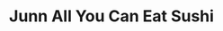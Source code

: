 ---
layout: place
title: "Junn All You Can Eat Sushi"
permalink: /arizona/tempe/junn-all-you-can-eat-sushi.html
stateAbbr: AZ
stateName: Arizona
cityName: Tempe
seo:
  name: "Junn All You Can Eat Sushi"
  type: Restaurant
  links: https://www.junnsushi.com/?utm_source=local&utm_medium=organic&utm_campaign=gmb
description: "Looking for sushi in Tempe, Arizona? Check out Junn All You Can Eat Sushi for a delightful Japanese dining experience. Enjoy a variety of sushi and other dis..."
place_id: ChIJR8SfOekJK4cRx7JfG8l8gno
photos:
  - name: >-
      places/ChIJR8SfOekJK4cRx7JfG8l8gno/photos/AeeoHcKLBoLqFm0wye3ELvehTk9aR8U8WWFwUqw9cjfKivlBB95e27yfZhlFa4jMqkGn32TRsp9-6aUUlbknmYj3wCNYqX23r--zovjxel5IlYkQCUqazqUl8EQz9jN_8D4zU-cvNe-AanRb5VQR2vfIHuRYb8_LcaVUm4rZXvZrXlbpFv_OEDSM6t8hARy8UNe30jr291HLCQzK5hTdrNOlhKFhQPryHfGcODN99WMAhgQ9ApRC26CB4jVsVaUIWaWsWoASP9DBFtf2ItXjduayPjnuZ6aDjvdDKVBW_K-0F6ubtA
    widthPx: 1440
    heightPx: 811
    authorAttributions:
      - displayName: Junn All You Can Eat Sushi
        uri: https://maps.google.com/maps/contrib/109392286860273526073
        photoUri: >-
          https://lh3.googleusercontent.com/a-/ALV-UjUxIrkCGXX2uG3gNzbilF_gJK_sr_of5pdhH8jB5v5sr01QgH4G=s100-p-k-no-mo
    flagContentUri: >-
      https://www.google.com/local/imagery/report/?cb_client=maps_api_places.places_api&image_key=!1e10!2sAF1QipOhu1nAYdcUXMB7RrzM50vOmsUb_2BXQNa-Sdyx&hl=en-US
    googleMapsUri: >-
      https://www.google.com/maps/place//data=!3m4!1e2!3m2!1sAF1QipOhu1nAYdcUXMB7RrzM50vOmsUb_2BXQNa-Sdyx!2e10!4m2!3m1!1s0x872b09e9399fc447:0x7a827cc91b5fb2c7
  - name: >-
      places/ChIJR8SfOekJK4cRx7JfG8l8gno/photos/AeeoHcKjOUPH8t6aEoeMHLaAexPE7GIKyxIm_UKLt2KG3lKRvBI3sc19p7KHdwjiurUfG5ZX8NbtrQosCaBM2snKHCz2LP9cAF4cE-eJ4IdqUERXwyoE01061_gAcU5q8gXGzTnIEKbKrS2QJR1dA_XlsFQaNGMiR2b_nXTcU935_ghpdq3M5LuZ4nH_-UrmPOGq-3BePyeCILJ_Di3e5RuPPWRw0bKFNsn2siyMpd22S6d8yZ1fTqfol8HTtmbM38AuVGo7pCyxbUsEwOMoHQ0Vo_EYmdvA_A5pG6y1By3lwpYNKw
    widthPx: 1080
    heightPx: 1350
    authorAttributions:
      - displayName: Junn All You Can Eat Sushi
        uri: https://maps.google.com/maps/contrib/109392286860273526073
        photoUri: >-
          https://lh3.googleusercontent.com/a-/ALV-UjUxIrkCGXX2uG3gNzbilF_gJK_sr_of5pdhH8jB5v5sr01QgH4G=s100-p-k-no-mo
    flagContentUri: >-
      https://www.google.com/local/imagery/report/?cb_client=maps_api_places.places_api&image_key=!1e10!2sAF1QipNS2dfdMiDPDEx6Dxbq9jfNa0kQCyuXYcQWC20h&hl=en-US
    googleMapsUri: >-
      https://www.google.com/maps/place//data=!3m4!1e2!3m2!1sAF1QipNS2dfdMiDPDEx6Dxbq9jfNa0kQCyuXYcQWC20h!2e10!4m2!3m1!1s0x872b09e9399fc447:0x7a827cc91b5fb2c7
  - name: >-
      places/ChIJR8SfOekJK4cRx7JfG8l8gno/photos/AeeoHcLXGoJfSmCc0uX47iHjztPuvUF1eS6_n_3Ys8A2ugHDABewKB67XNQ8zbHdzV9tj5z8uoUfJdHC7LgAIIuA8ng-_oemWZpcpOJjgS9sU-BYZHlRZfMYXk4Yv4qjFyr1AIccPHGGgVrBhOBqwNA2QS9BwQ7a5AJCRvblaABb94FuVeXoCS81rONwR8J86ambRkRX5TmQ9ve_dFGScFJ0t3zQ1QJ8y_m58IODc16eE7xw6EBpd3vG5mD_gOb--tpKblZITzFJfk2dTkH0NIh540QR6IstM7lc5bjjUIMpJz4zgea-tz31jvZmx_98D4iUeScrBATOXyITcQxnb0aWzNt0RcxrfkDerSW0O3W0spRKQ-w666iYixi75R-kBdOo30H_vrZbKZkA0b1x_rdmtJSCbZsSji6c-6l_XNt7OcU
    widthPx: 2252
    heightPx: 2939
    authorAttributions:
      - displayName: Richard Nesh
        uri: https://maps.google.com/maps/contrib/108482816053783077718
        photoUri: >-
          https://lh3.googleusercontent.com/a/ACg8ocLmlyuomuLpVFXB8WDyxwzOZ-RZz8i7Fa4_lZAy5s26EvgGow=s100-p-k-no-mo
    flagContentUri: >-
      https://www.google.com/local/imagery/report/?cb_client=maps_api_places.places_api&image_key=!1e10!2sCIHM0ogKEICAgMCw0azLLA&hl=en-US
    googleMapsUri: >-
      https://www.google.com/maps/place//data=!3m4!1e2!3m2!1sCIHM0ogKEICAgMCw0azLLA!2e10!4m2!3m1!1s0x872b09e9399fc447:0x7a827cc91b5fb2c7
  - name: >-
      places/ChIJR8SfOekJK4cRx7JfG8l8gno/photos/AeeoHcIHhjrfIBExVrMZDuuR9mvdODU--h_f2cE4Y6CBGMisXaAU-eDJ7MI3GkMucL4xpmMlcl-KAK08k2F1PiAugK66AMfgWil-EtB1dxCtBfSr95N79-hb9_70xoXE39f-44mj2o4Iyo7w24twL9xRgOLcrgJfeYfGaAU5TZSBBnlNp2ViakelQu3eawZt2tIT88pPIRY79NPeIRKc1mBGuWVS9BniaVAvUTVUv3wUf7JS8tF8YbJUaYBB7NI3Bx1XoVvyask61z3pad691526PS_kNcTDxrsh7UgozwnmNI0zUvIbo9Aprz1vkK3Lv_xeoFSb-DXMkHeKnnqkVmBMISvydmh1Xsl17iBSsGJ1jfE61huFqN7PaBeY3PGvJy4DZ2IqffcAefc23NKhrh7glTbGV5m_9uUIYESu4Jf7GJvIAKGm
    widthPx: 4032
    heightPx: 3024
    authorAttributions:
      - displayName: Super Aba
        uri: https://maps.google.com/maps/contrib/109088206686261975509
        photoUri: >-
          https://lh3.googleusercontent.com/a-/ALV-UjUflo_797ImkYrEGBADV9nqkWD8OR0mf7GBoFYu2ID_beqCQ3NGrw=s100-p-k-no-mo
    flagContentUri: >-
      https://www.google.com/local/imagery/report/?cb_client=maps_api_places.places_api&image_key=!1e10!2sCIHM0ogKEICAgICv98eq0wE&hl=en-US
    googleMapsUri: >-
      https://www.google.com/maps/place//data=!3m4!1e2!3m2!1sCIHM0ogKEICAgICv98eq0wE!2e10!4m2!3m1!1s0x872b09e9399fc447:0x7a827cc91b5fb2c7
  - name: >-
      places/ChIJR8SfOekJK4cRx7JfG8l8gno/photos/AeeoHcKPbWxiVq3f7U7-r19PHFhdgbzNi9XXOujhho0HrkmrjnDLt-Uj13PAUSCg4UCh7fR5JGr8kelvhHldd5oLJ_PklBlEPGUDaoVMnz9Bcpsw4LU_LsNDVJFMFycvLOcLD2HU83tgsgepaV9p6AfK3rradHA3oFfcVy5Cd03OOnR4x4zh3VvOSGVA3jiLJ0zdW0qMX52gcHpfS9T3gENpQYekJOtK0QNvMj6IIUQ-bfLjroJ_3kexZH6A-A1uGuu9T8ikB4V5TCWJVYpoVGlS9uY39aMXK2Nji5oEYHuOY4u6LlKPCvikgFmip8IITG5TgLd1x9ykX6SMeoOJfEeRmCm6U_EFf-ADznnV4O5cLgFVv7EsOX4Vwg0pY2QYVU6hPxCpGIAqJ6CnAIZ0_zJMiEsMo0ahhxMdSXiZZWbrMRCbEXo
    widthPx: 3024
    heightPx: 4032
    authorAttributions:
      - displayName: Josh W
        uri: https://maps.google.com/maps/contrib/111501992935384678776
        photoUri: >-
          https://lh3.googleusercontent.com/a/ACg8ocISVrKP4XHIB3ED07110TMAnlcBTS_nVq92uXm3HimxQHTyNQ=s100-p-k-no-mo
    flagContentUri: >-
      https://www.google.com/local/imagery/report/?cb_client=maps_api_places.places_api&image_key=!1e10!2sCIHM0ogKEICAgMCI-_PHlAE&hl=en-US
    googleMapsUri: >-
      https://www.google.com/maps/place//data=!3m4!1e2!3m2!1sCIHM0ogKEICAgMCI-_PHlAE!2e10!4m2!3m1!1s0x872b09e9399fc447:0x7a827cc91b5fb2c7
  - name: >-
      places/ChIJR8SfOekJK4cRx7JfG8l8gno/photos/AeeoHcKjHAmJ57vIbzHSZ50udtJBxQM3tua1KnziEBYrCbGrEOZ53kvZye6JbaVbLELEDOgxGnUgmEOCPXkyk4MbRQcpe3dveB-hoJ5U95LdAugRqMgcPK7JlcUs9YLUy5ElezG2yB-aCaTadatfBBWNsJbIwLlA5OvtrXXGdy8-7AR66VrBGVNJL3B9JxzOLjXJRSQ2OJtemPAxXWCNRdAdVJh-bLcpQXACBYQU17t4uM-TTnBgBx3XEdAgB0H03Nt6cvFp3N3rACkJReRAf76v_3-v-VNIQLnOzEuTvS_6eLB_U3gX4F70pU7aUsKB94aHjsYaRh7VI25JEDEU5m3VGnCUVQ6E9Y_YMreXTAqBf_2QjGlASnSvB2iL-ukpiUfDRt3UbTTnBYEFcO5QUixJVi4SI5MPI1qMaZaQPKOq_pVZcEYS
    widthPx: 3472
    heightPx: 3472
    authorAttributions:
      - displayName: Rhoady Howe
        uri: https://maps.google.com/maps/contrib/109654242056272377025
        photoUri: >-
          https://lh3.googleusercontent.com/a-/ALV-UjWx2XhB_XD-TPgfMDDl4XH_9sdAkPhrFjMAEYDAu2eBozeGabYs=s100-p-k-no-mo
    flagContentUri: >-
      https://www.google.com/local/imagery/report/?cb_client=maps_api_places.places_api&image_key=!1e10!2sCIHM0ogKEICAgICL86fnnQE&hl=en-US
    googleMapsUri: >-
      https://www.google.com/maps/place//data=!3m4!1e2!3m2!1sCIHM0ogKEICAgICL86fnnQE!2e10!4m2!3m1!1s0x872b09e9399fc447:0x7a827cc91b5fb2c7
  - name: >-
      places/ChIJR8SfOekJK4cRx7JfG8l8gno/photos/AeeoHcI0M6MD6Uzemdve5qUIu-g3EcfSNMZV6Wxgzh1mqPXf1OJtbWvPJrlqxJUfmMhFsOCdaE38yeyD1Ob-iQSx9T7Vc9zFhyXvWldkOJR5QQ_hC1K5yMs_Z8B5h_GHh0qMZoqrAqCLZRC3dTsHn0wdsL6GENWNwztWS_sfSTeVopTKmzOn2D6yKB4sqhvNj6BW_sZEFpc7sKCzTCIOmDWrMH8lnFB9litk6IB36qelE7Ws1g-feeiURQPMV0Kp7sQCgLlmfz8MBWsq5T9BUXiOjxkGmt11PZ1h5QgjZAOg_1OMnvSlea3XDkubC4tPOmpzyKMrdEXh_XrZ9Sp9rLLyQe6oGSWUSnop1k_ZDr97y0aKdC9fvfl6sT-qyTTRF-_97CnYt7AwcVssU1vWHwGxnPDMCTj5OE8Qa4BhIOBnEk6FdnlB
    widthPx: 4000
    heightPx: 3000
    authorAttributions:
      - displayName: tim stinson
        uri: https://maps.google.com/maps/contrib/109106128105734274202
        photoUri: >-
          https://lh3.googleusercontent.com/a-/ALV-UjUFZGa7cEVuHPkRO2_K7kHZrxf9fIwYJmNujK4j9YltDw42Flg=s100-p-k-no-mo
    flagContentUri: >-
      https://www.google.com/local/imagery/report/?cb_client=maps_api_places.places_api&image_key=!1e10!2sCIHM0ogKEICAgMCgmoCJwwE&hl=en-US
    googleMapsUri: >-
      https://www.google.com/maps/place//data=!3m4!1e2!3m2!1sCIHM0ogKEICAgMCgmoCJwwE!2e10!4m2!3m1!1s0x872b09e9399fc447:0x7a827cc91b5fb2c7
  - name: >-
      places/ChIJR8SfOekJK4cRx7JfG8l8gno/photos/AeeoHcK77fgnOrbi5DCl0y8efLCwYbuRNQu9Z7nkOd8fus7DI76voHfj2iRmcWYkoHUVBN24RmK_rcT7OyuSjxVECR4V5FUkcT4Jf_nGv0HTnWESbWlpKazcu_773CEt7YLrj3eq0Y7Fo_NSdrcCyNwr9ekUvAVVP5JFVGZG6oVGOsMJKOq86btK-twVVEEKB43hlqohEc2i0eApqW8pcL9n_M3QMPeDj6NINgzMMsOKVr6dnbhhthDZVltZcTkL8SEu2zd7x2K3ALo5YECnX2d4otgsqH3bcqLpxp5eUswr1Jn8_Q
    widthPx: 1920
    heightPx: 1280
    authorAttributions:
      - displayName: Junn All You Can Eat Sushi
        uri: https://maps.google.com/maps/contrib/109392286860273526073
        photoUri: >-
          https://lh3.googleusercontent.com/a-/ALV-UjUxIrkCGXX2uG3gNzbilF_gJK_sr_of5pdhH8jB5v5sr01QgH4G=s100-p-k-no-mo
    flagContentUri: >-
      https://www.google.com/local/imagery/report/?cb_client=maps_api_places.places_api&image_key=!1e10!2sAF1QipMmCriHlKffftRk8hJXz9ibIw2l9l6MzLXnBDxr&hl=en-US
    googleMapsUri: >-
      https://www.google.com/maps/place//data=!3m4!1e2!3m2!1sAF1QipMmCriHlKffftRk8hJXz9ibIw2l9l6MzLXnBDxr!2e10!4m2!3m1!1s0x872b09e9399fc447:0x7a827cc91b5fb2c7
  - name: >-
      places/ChIJR8SfOekJK4cRx7JfG8l8gno/photos/AeeoHcLysGnVrEF1oMVjSSJgzRL9j30_25vO1aAreFV5Xur4jd_lu6qbBlHlFubDMUDbS8I7lwsjOTNCiliFxfsr6365sp5I3X7fckO1O2rnZEfl3FXgsvVUTfrN7QZv6GN4dhUDbpp41awddLfIC_k6hINSxL8DnRBkjAmzpPzLvAwZ6NMonJcG1XxjdyMtYXyuHyy3KgVAt851iRxzP1mmyDeH_q_-G9u3iOzyf2U6lNCmDTMeNmzUF3615CXoiiEdv0gfSMsZhSOGV0orgE6C1MojvEyg75i7LSWz4m5d1IwOEw
    widthPx: 1536
    heightPx: 2048
    authorAttributions:
      - displayName: Junn All You Can Eat Sushi
        uri: https://maps.google.com/maps/contrib/109392286860273526073
        photoUri: >-
          https://lh3.googleusercontent.com/a-/ALV-UjUxIrkCGXX2uG3gNzbilF_gJK_sr_of5pdhH8jB5v5sr01QgH4G=s100-p-k-no-mo
    flagContentUri: >-
      https://www.google.com/local/imagery/report/?cb_client=maps_api_places.places_api&image_key=!1e10!2sAF1QipN_jNRyMEUXD3nmps7l0ij_xtGrYRwQJ0pP2AlC&hl=en-US
    googleMapsUri: >-
      https://www.google.com/maps/place//data=!3m4!1e2!3m2!1sAF1QipN_jNRyMEUXD3nmps7l0ij_xtGrYRwQJ0pP2AlC!2e10!4m2!3m1!1s0x872b09e9399fc447:0x7a827cc91b5fb2c7
  - name: >-
      places/ChIJR8SfOekJK4cRx7JfG8l8gno/photos/AeeoHcLQIiHuGBZw-iwxAhj4v_9fEyeUIoObA0w8izrPmCZl8DW8XuPwVBa7Mwm7tRoCgX6JEU4o8qH7yMAUSz1A7dtbaUhn70dhibyw-jMgT8sdBkjmaL1BwkPvAXZHhb1zyLy3yKIm0y422Y1IMgs63T-oGj30xC4Zv7w2E6arJPxeHeukgHuDdObi40Jte79XHVK-6OMJrk0UVH8MiWhG9xwbsBpSGA_JaxJO_15foTzhGwZrakFBiyJVQzJplqVrkFCTlh4mLR3daUBV25Qo_-sHpyikmZ0kp2MFcenChxJ5pQ
    widthPx: 4800
    heightPx: 3200
    authorAttributions:
      - displayName: Junn All You Can Eat Sushi
        uri: https://maps.google.com/maps/contrib/109392286860273526073
        photoUri: >-
          https://lh3.googleusercontent.com/a-/ALV-UjUxIrkCGXX2uG3gNzbilF_gJK_sr_of5pdhH8jB5v5sr01QgH4G=s100-p-k-no-mo
    flagContentUri: >-
      https://www.google.com/local/imagery/report/?cb_client=maps_api_places.places_api&image_key=!1e10!2sAF1QipMyoOJxL1tQiE2A3Il5TpQ4UEQvyBAPFvOFScwp&hl=en-US
    googleMapsUri: >-
      https://www.google.com/maps/place//data=!3m4!1e2!3m2!1sAF1QipMyoOJxL1tQiE2A3Il5TpQ4UEQvyBAPFvOFScwp!2e10!4m2!3m1!1s0x872b09e9399fc447:0x7a827cc91b5fb2c7
address: '1320 E Broadway Rd # 101, Tempe, AZ 85282, USA'
street: '1320 E Broadway Rd # 101'
city: Tempe
state: AZ
zip: '85282'
country: USA
neighborhood: null
latitude: '33.408314'
longitude: '-111.917235'
accessibility_options:
  wheelchairAccessibleParking: true
  wheelchairAccessibleEntrance: true
  wheelchairAccessibleRestroom: true
  wheelchairAccessibleSeating: true
business_status: OPERATIONAL
name: Junn All You Can Eat Sushi
google_maps_links:
  directionsUri: >-
    https://www.google.com/maps/dir//''/data=!4m7!4m6!1m1!4e2!1m2!1m1!1s0x872b09e9399fc447:0x7a827cc91b5fb2c7!3e0
  placeUri: https://maps.google.com/?cid=8827755422789120711
  writeAReviewUri: >-
    https://www.google.com/maps/place//data=!4m3!3m2!1s0x872b09e9399fc447:0x7a827cc91b5fb2c7!12e1
  reviewsUri: >-
    https://www.google.com/maps/place//data=!4m4!3m3!1s0x872b09e9399fc447:0x7a827cc91b5fb2c7!9m1!1b1
  photosUri: >-
    https://www.google.com/maps/place//data=!4m3!3m2!1s0x872b09e9399fc447:0x7a827cc91b5fb2c7!10e5
primary_type: Sushi Restaurant
opening_hours:
  regular: null
  current: null
secondary_opening_hours:
  regular:
    weekdayDescriptions: null
    type: null
  current:
    weekdayDescriptions: null
    type: null
phone: (480) 659-6114
price_level: PRICE_LEVEL_MODERATE
price_range: $20 &ndash; $30
rating: '4.4'
rating_count: 1977
website: >-
  https://www.junnsushi.com/?utm_source=local&utm_medium=organic&utm_campaign=gmb
reviews: null
parking_options: null
payment_options: null
allow_dogs: null
curbside_pickup: null
delivery: null
dine_in: null
good_for_children: null
good_for_groups: null
good_for_sports: null
live_music: null
menu_for_children: null
outdoor_seating: null
reservable: null
restroom: null
serves_beer: null
serves_breakfast: null
serves_brunch: null
serves_cocktails: null
serves_coffee: null
serves_dinner: null
serves_dessert: null
serves_lunch: null
serves_vegetarian_food: null
serves_wine: null
takeout: null
summary: null

---